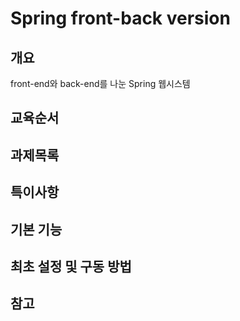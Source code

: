 # Spring front-back version

## 개요

front-end와 back-end를 나눈 Spring 웹시스템

## 교육순서

## 과제목록

## 특이사항

## 기본 기능

## 최초 설정 및 구동 방법

## 참고
